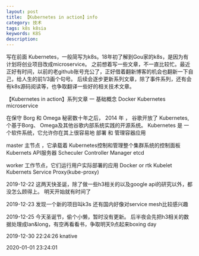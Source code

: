 ```yaml
---
layout: post
title: 【Kubernetes in action】info
category: 技术
tags: k8s k8sia
keywords: K8S
description: 
---
```


写在前面
Kubernetes，一般简写为k8s。18年初了解到Gou家的k8s，是因为有计划将创业项目改成microservice。
之前想着写一些文章，不一直比较忙。最近正好有时间，以前的老github账号充公了，正好借着翻新博客的机会也翻新一下自己，给人生的前1/3画个句号。
后续会逐步更新系列文章，除了事件系列，还有会有k8s源码阅读等，也争取翻译一些好的相关技术文章。

【Kubernetes in action】系列文章 一 基础概念
Docker
Kubernetes
microservice

在保守 Borg 和 Omega 秘密数十年之后， 2014 年 ， 谷歌开放了 Kubernetes, 个基于Borg、 Omega及其他谷歌内部系统实践的开源系统。
Kubernetes 是 一 个软件系统，它允许你在其上很容易地 部署 和 管理容器应用

master
主节点 ，它承载着 Kubernetes控制和管理整个集群系统的控制面板
    Kubernets API服务器
    Scheculer
    Controller Manager
    etcd

worker
工作节点，它们运行用户实际部署的应用
    Docker or rtk
    Kubelet
    Kubernets Service Proxy(kube-proxy)

2019-12-22
这两天快圣诞，除了做一些h3相关的以及google api的研究以外，都没怎么顾得上。
明天开始就有时间了

2019-12-23
发现一个新的项目叫k3s
还有国内好像对service mesh比较感兴趣

2019-12-25 
今天圣诞节，偷个小懒，暂时没有更新。
后半夜会先把h3相关的数据处理成lan&long，有空再看看书，争取明天9点起来boxing day

2019-12-30 22:24:26
knative

2020-01-01 23:24:01
